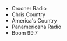 <!-- title: Tune-In stations on Google smart speakers -->
<!-- tags: makesite Music Radio -->

- Crooner Radio
- Chris Country
- America's Country
- Panamericana Radio
- Boom 99.7
